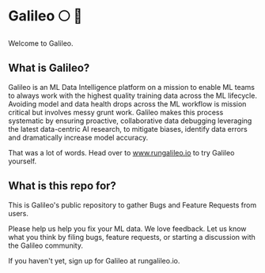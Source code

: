 # Galileo :full_moon: :telescope:

Welcome to Galileo. 

## What is Galileo?

Galileo is an ML Data Intelligence platform on a mission to enable ML teams to always work with the highest quality training data across the ML lifecycle.
Avoiding model and data health drops across the ML workflow is mission critical but involves messy grunt work. Galileo makes this process systematic by ensuring proactive, collaborative data debugging leveraging the latest data-centric AI research, to mitigate biases, identify data errors and dramatically increase model accuracy.

That was a lot of words. Head over to www.rungalileo.io to try Galileo yourself.

## What is this repo for?

This is Galileo's public repository to gather Bugs and Feature Requests from users.

Please help us help you fix your ML data. We love feedback. Let us know what you think by filing bugs, feature requests, or starting a discussion with the Galileo community.

If you haven't yet, sign up for Galileo at rungalileo.io.
